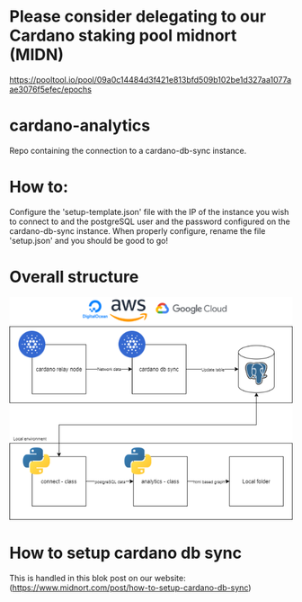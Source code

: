 # Please consider delegating to our Cardano staking pool midnort (MIDN)
https://pooltool.io/pool/09a0c14484d3f421e813bfd509b102be1d327aa1077aae3076f5efec/epochs

# cardano-analytics
 Repo containing the connection to a cardano-db-sync instance. 
 
# How to:
 Configure the 'setup-template.json' file with the IP of the instance you wish to connect to and the postgreSQL user and the password configured on the cardano-db-sync instance. When properly configure, rename the file 'setup.json' and you should be good to go!
 
# Overall structure
![Structure](diagrams/img/structure.png)

# How to setup cardano db sync
This is handled in this blok post on our website:
(https://www.midnort.com/post/how-to-setup-cardano-db-sync)
